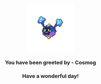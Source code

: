 <p align="center">
    <img src="https://raw.githubusercontent.com/PokeAPI/sprites/master/sprites/pokemon/789.png" width="150" height="150">
</p>
<h3 align="center">You have been greeted by - <b>Cosmog</b></h3>
<h3 align="center">Have a wonderful day!</h3>
